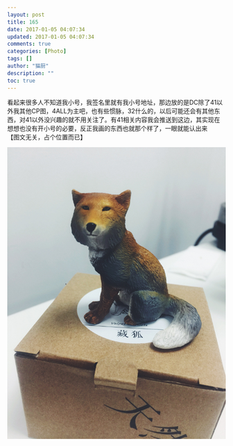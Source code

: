 ```yaml
---
layout: post
title: 165
date: 2017-01-05 04:07:34
updated: 2017-01-05 04:07:34
comments: true
categories: [Photo]
tags: []
author: "猫厨"
description: ""
toc: true
---
```


<p>看起来很多人不知道我小号，我签名里就有我小号地址，那边放的是DC除了41以外我其他CP图，4ALL为主吧，也有些惯脉，32什么的，以后可能还会有其他东西，对41以外没兴趣的就不用关注了。有41相关内容我会推送到这边，其实现在想想也没有开小号的必要，反正我画的东西也就那个样了，一眼就能认出来<br />【图文无关，占个位置而已】</p>

![](https://raw.githubusercontent.com/alicewish/meowchain247/master/img_cVZNdzJtQk9JV2Q5ZjZVejJreVFNUHlRajNyaEpSRnNhaEJ2dXFwZUY1OWpsVkhPOXptVmxnPT0.jpg)